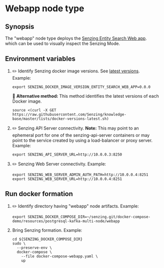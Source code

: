 # Webapp node type

## Synopsis

The "webapp" node type deploys the
[Senzing Entity Search Web app](https://github.com/Senzing/entity-search-web-app).
which can be used to visually inspect the Senzing Mode.

## Environment variables

1. :pencil2: Identify Senzing docker image versions.
   See [latest versions](https://github.com/Senzing/knowledge-base/blob/master/lists/docker-versions-latest.sh).
   Example:

    ```console
    export SENZING_DOCKER_IMAGE_VERSION_ENTITY_SEARCH_WEB_APP=0.0.0
    ```

   :thinking: **Alternative method:**
   This method identifies the latest versions of each Docker image.

    ```console
    source <(curl -X GET https://raw.githubusercontent.com/Senzing/knowledge-base/master/lists/docker-versions-latest.sh)
    ```

1. :pencil2: Senzing API Server connectivity.
   **Note:** This may point to an ephemeral port for one of the senzing-api-server containers
   or may point to the service created by using a load-balancer or proxy server.
   Example:

    ```console
    export SENZING_API_SERVER_URL=http://10.0.0.3:8250
    ```

1. :pencil2: Senzing Web Server connectivity.
   Example:

    ```console
    export SENZING_WEB_SERVER_ADMIN_AUTH_PATH=http://10.0.0.4:8251
    export SENZING_WEB_SERVER_URL=http://10.0.0.4:8251
    ```

## Run docker formation

1. :pencil2: Identify directory having "webapp" node artifacts.
   Example:

    ```console
    export SENZING_DOCKER_COMPOSE_DIR=~/senzing.git/docker-compose-demo/resources/postgresql-kafka-multi-node/webapp
    ```

1. Bring Senzing formation.
   Example:

    ```console
    cd ${SENZING_DOCKER_COMPOSE_DIR}
    sudo \
      --preserve-env \
      docker-compose \
        --file docker-compose-webapp.yaml \
        up
    ```

